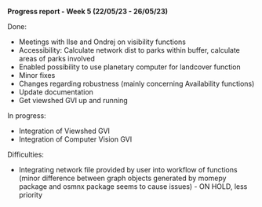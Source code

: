 **Progress report - Week 5 (22/05/23 - 26/05/23)**

Done:
- Meetings with Ilse and Ondrej on visibility functions
- Accessibility: Calculate network dist to parks within buffer, calculate areas of parks involved
- Enabled possibility to use planetary computer for landcover function
- Minor fixes
- Changes regarding robustness (mainly concerning Availability functions)
- Update documentation
- Get viewshed GVI up and running

In progress:
- Integration of Viewshed GVI
- Integration of Computer Vision GVI

Difficulties:
- Integrating network file provided by user into workflow of functions (minor difference between graph objects generated by momepy package and osmnx package seems to cause issues) - ON HOLD, less priority